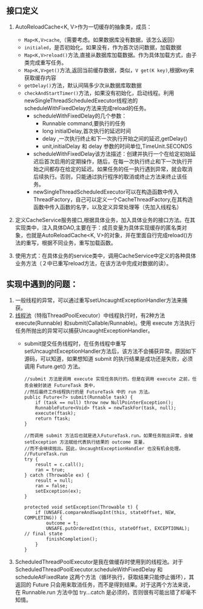## 接口定义
1. AutoReloadCache<K, V>作为一切缓存的抽象类，成员：
   - `Map<K,V>cache`,（需要考虑。如果数据库没有数据，该怎么返回）
   - `initialed`，是否初始化。如果没有，作为首次访问数据，加载数据
   - `Map<K,V>reload()`方法,直接从数据库加载数据。作为具体加载方式，由子类完成重写任务。
   - `Map<K,V>get()`方法,返回当前缓存数据，类似，`V get(K key)`,根据key来获取缓存内容
   - `getDelay()`方法，默认间隔多少次从数据库取数据
   - `checkAndStartTimer()`方法，如果没有初始化，启动线程。利用newSingleThreadScheduledExecutor线程池的scheduleWithFixedDelay方法来完成reload的任务。
      - scheduleWithFixedDelay的几个参数：
        - Runnable command,要执行的任务
        - long initialDelay,首次执行的延迟时间
        - delay ,一次执行终止和下一次执行开始之间的延迟,getDelay()
        - unit,initialDelay 和 delay 参数的时间单位,TimeUnit.SECONDS
      - scheduleWithFixedDelay该方法描述：创建并执行一个在给定初始延迟后首次启用的定期操作，随后，在每一次执行终止和下一次执行开始之间都存在给定的延迟。如果任务的任一执行遇到异常，就会取消后续执行。否则，只能通过执行程序的取消或终止方法来终止该任务。
      - newSingleThreadScheduledExecutor可以在构造函数中传入ThreadFactory，自己可以定义一个CacheThreadFactory,在其构造函数中传入函数的名字，以及定义异常处理等（先加入线程名）
      
2. 定义CacheService服务接口,根据具体业务，加入具体业务的接口方法。在其实现类中，注入具体DAO,主要在于：成员变量为具体实现缓存的匿名类对象，也就是AutoReloadCache<K, V>的对象，并在里面自行完成reload()方法的重写，根据不同业务，重写加载函数。
3. 使用方式：在具体业务的service类中，调用CacheService中定义的各种具体业务方法（２中已重写reload方法，在该方法中完成对数据的读）。

## 实现中遇到的问题：
1. 一般线程的异常，可以通过重写setUncaughtExceptionHandler方法来捕获。
2. [线程池](https://www.jianshu.com/p/281958d20b04)（特指ThreadPoolExecutor）中线程执行时，有2种方法execute(Runnable) 和submit(Callable/Runnable)。使用 execute 方法执行任务所抛出的异常可以捕获UncaughtExceptionHandler。
   - submit提交任务线程时，在任务线程中重写setUncaughtExceptionHandler方法后，该方法不会捕获异常。原因如下源码，可以知道，如果想知道 submit 的执行结果是成功还是失败，必须调用 Future.get() 方法。
   
         //submit 方法是调用 execute 实现任务执行的。但是在调用 execute 之前，任务会被封装进 FutureTask 类中，
         //然后最终工作线程执行的是 FutureTask 中的 run 方法。
         public Future<?> submit(Runnable task) {
             if (task == null) throw new NullPointerException();
             RunnableFuture<Void> ftask = newTaskFor(task, null);
             execute(ftask);
             return ftask;
         }
         
         //而调用 submit 方法后也就是进入FutureTask.run。如果任务抛出异常，会被 setException 方法赋给代表执行结果的 outcome 变量，
         //而不会继续抛出。因此，UncaughtExceptionHandler 也没有机会处理。
         //FutureTask.run
         try {
             result = c.call();
             ran = true;
         } catch (Throwable ex) {
             result = null;
             ran = false;
             setException(ex);
         }

         protected void setException(Throwable t) {
             if (UNSAFE.compareAndSwapInt(this, stateOffset, NEW, COMPLETING)) {
                 outcome = t;
                 UNSAFE.putOrderedInt(this, stateOffset, EXCEPTIONAL); // final state
                 finishCompletion();
             }
         }
3. ScheduledThreadPoolExecutor是我在做缓存时使用到的线程池。对于 ScheduledThreadPoolExecutor.scheduleWithFixedDelay 和 scheduleAtFixedRate 这两个方法（循环执行，获取结果只能停止循环），其返回的 Future 只会用来取消任务，而不是得到结果。对于这两个方法来说，在 Runnable.run 方法中加 try...catch 是必须的，否则很有可能出错了却毫不知情。 
